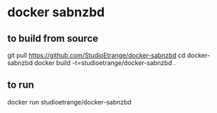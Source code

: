 # docker sabnzbd

## to build from source
git pull https://github.com/StudioEtrange/docker-sabnzbd
cd docker-sabnzbd
docker build -t=studioetrange/docker-sabnzbd .

## to run 
docker run studioetrange/docker-sabnzbd
